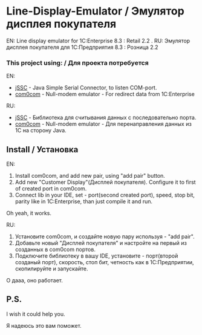 # Line-Display-Emulator / Эмулятор дисплея покупателя

EN: Line display emulator for 1C:Enterprise 8.3 : Retail 2.2 .
RU: Эмулятор дисплея покупателя для 1С:Предприятия 8.3 : Розница 2.2

### This project using: / Для проекта потребуется

EN:

- [jSSC](https://github.com/scream3r/java-simple-serial-connector) - Java Simple Serial Connector, to listen COM-port.
- [com0com](http://com0com.sourceforge.net/) - Null-modem emulator - For redirect data from 1C:Enterprise

RU: 

- [jSSC](https://github.com/scream3r/java-simple-serial-connector) - Библиотека для считывания данных с последовательно порта.
- [com0com](http://com0com.sourceforge.net/) - Null-modem emulator - Для перенаправления данных из 1С на сторону Java.

## Install / Установка

EN:

1. Install com0com, and add new pair, using "add pair" button.
2. Add new "Customer Display"(Дисплей покупателя). Configure it to first of created port in com0com.
3. Connect lib in your IDE, set - port(second created port), speed, stop bit, parity like in 1C:Enterprise, than just compile it and run.

Oh yeah, it works.

RU: 

1. Установите com0com, и создайте новую пару используя - "add pair".
2. Добавьте новый "Дисплей покупателя" и настройте на первый из созданных в com0com портов.
3. Подключите библиотеку в вашу IDE, установите - порт(второй созданый порт), скорость, стоп бит, четность как в 1С:Предприятии, скопилируйте и запускайте.

О дааа, оно работает.

## P.S.
I wish it could help you.

Я надеюсь это вам поможет.
